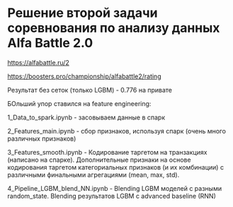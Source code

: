 # Решение второй задачи соревнования по анализу данных Alfa Battle 2.0

https://alfabattle.ru/2

https://boosters.pro/championship/alfabattle2/rating

Результат без сеток (только LGBM) - 0.776 на привате

БОльший упор ставился на feature engineering:

1_Data_to_spark.ipynb - засовываем данные в спарк

2_Features_main.ipynb - сбор признаков, используя спарк (очень много различных признаков)

3_Features_smooth.ipynb - Кодирование таргетом на транзакциях (написано на спарке). Дополнительные признаки на основе кодирования таргетом категориальных признаков (и их комбинации) с различными финальными агрегациями (mean, max, std).

4_Pipeline_LGBM_blend_NN.ipynb - Blending LGBM моделей с разными random_state. Blending результатов LGBM с advanced baseline (RNN)